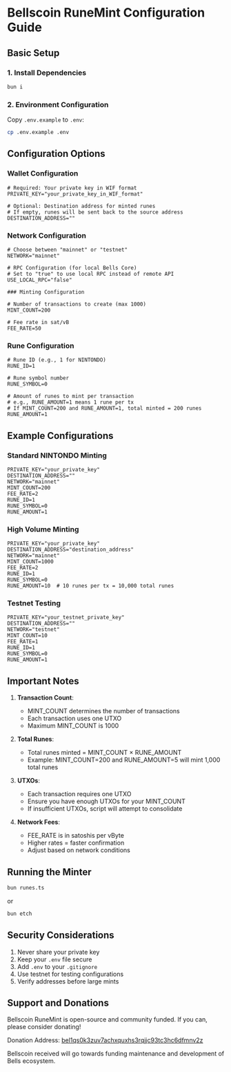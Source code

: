 # Bellscoin RuneMint Configuration Guide

## Basic Setup

### 1. Install Dependencies
```bash
bun i
```

### 2. Environment Configuration
Copy `.env.example` to `.env`:
```bash
cp .env.example .env
```

## Configuration Options

### Wallet Configuration
```env
# Required: Your private key in WIF format
PRIVATE_KEY="your_private_key_in_WIF_format"

# Optional: Destination address for minted runes
# If empty, runes will be sent back to the source address
DESTINATION_ADDRESS=""
```

### Network Configuration
```env
# Choose between "mainnet" or "testnet"
NETWORK="mainnet"

# RPC Configuration (for local Bells Core)
# Set to "true" to use local RPC instead of remote API
USE_LOCAL_RPC="false"

### Minting Configuration

# Number of transactions to create (max 1000)
MINT_COUNT=200

# Fee rate in sat/vB
FEE_RATE=50
```

### Rune Configuration
```env
# Rune ID (e.g., 1 for NINTONDO)
RUNE_ID=1

# Rune symbol number
RUNE_SYMBOL=0

# Amount of runes to mint per transaction
# e.g., RUNE_AMOUNT=1 means 1 rune per tx
# If MINT_COUNT=200 and RUNE_AMOUNT=1, total minted = 200 runes
RUNE_AMOUNT=1
```

## Example Configurations

### Standard NINTONDO Minting
```env
PRIVATE_KEY="your_private_key"
DESTINATION_ADDRESS=""
NETWORK="mainnet"
MINT_COUNT=200
FEE_RATE=2
RUNE_ID=1
RUNE_SYMBOL=0
RUNE_AMOUNT=1
```

### High Volume Minting
```env
PRIVATE_KEY="your_private_key"
DESTINATION_ADDRESS="destination_address"
NETWORK="mainnet"
MINT_COUNT=1000
FEE_RATE=2
RUNE_ID=1
RUNE_SYMBOL=0
RUNE_AMOUNT=10  # 10 runes per tx = 10,000 total runes
```

### Testnet Testing
```env
PRIVATE_KEY="your_testnet_private_key"
DESTINATION_ADDRESS=""
NETWORK="testnet"
MINT_COUNT=10
FEE_RATE=1
RUNE_ID=1
RUNE_SYMBOL=0
RUNE_AMOUNT=1
```

## Important Notes

1. **Transaction Count**: 
   - MINT_COUNT determines the number of transactions
   - Each transaction uses one UTXO
   - Maximum MINT_COUNT is 1000

2. **Total Runes**:
   - Total runes minted = MINT_COUNT × RUNE_AMOUNT
   - Example: MINT_COUNT=200 and RUNE_AMOUNT=5 will mint 1,000 total runes

3. **UTXOs**:
   - Each transaction requires one UTXO
   - Ensure you have enough UTXOs for your MINT_COUNT
   - If insufficient UTXOs, script will attempt to consolidate

4. **Network Fees**:
   - FEE_RATE is in satoshis per vByte
   - Higher rates = faster confirmation
   - Adjust based on network conditions

## Running the Minter
```bash
bun runes.ts
```
or

```bash
bun etch
```
## Security Considerations

1. Never share your private key
2. Keep your `.env` file secure
3. Add `.env` to your `.gitignore`
4. Use testnet for testing configurations
5. Verify addresses before large mints

## Support and Donations

Bellscoin RuneMint is open-source and community funded. 
If you can, please consider donating!

Donation Address: [bel1qs0k3zuv7achxquxhs3rqjjc93tc3hc6dfmnv2z](https://nintondo.io/explorer/address/bel1qs0k3zuv7achxquxhs3rqjjc93tc3hc6dfmnv2z)

Bellscoin received will go towards funding maintenance and development of Bells ecosystem.
